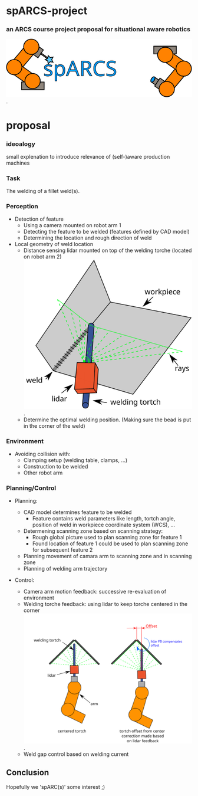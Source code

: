 # spARCS-project
### an ARCS course project proposal for situational aware robotics 
![](./assets/spARCS_logo.svg).

## 

# proposal
### ideoalogy
small explenation to introduce relevance of (self-)aware production machines

### Task
The welding of a fillet weld(s).
### Perception
* Detection of feature
    * Using a camera mounted on robot arm 1 
    * Detecting the feature to be welded (features defined by CAD model)
    * Determining the location and rough direction of weld
* Local geometry of weld location
    * Distance sensing lidar mounted on top of the welding torche (located on robot arm 2)   
    ![lidar assited welding arm](./assets/lidar_assisted_welding_arm.svg).
    * Determine the optimal welding position. (Making sure the bead is put in the corner of the weld)

### Environment
* Avoiding collision with:
    * Clamping setup (welding table, clamps, ...)
    * Construction to be welded
    * Other robot arm

### Planning/Control
* Planning:
    * CAD model determines feature to be welded
        * Feature contains weld parameters like length, tortch angle, position of weld in workpiece coordinate system (WCS), ...
    * Determening scanning zone based on scanning strategy:
        * Rough global picture used to plan scanning zone for feature 1
        * Found location of feature 1 could be used to plan scanning zone for subsequent feature 2
    * Planning movement of camara arm to scanning zone and in scanning zone
    * Planning of welding arm trajectory

* Control:
    * Camera arm motion feedback: successive re-evaluation of environment
    * Welding torche feedback: using lidar to keep torche centered in the corner
    ![](./assets/lidar_position_feedback.svg).
    * Weld gap control based on welding current
    

## Conclusion
Hopefully we 'spARC(s)' some interest ;) 